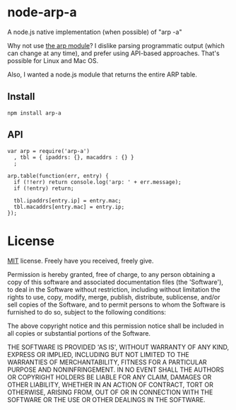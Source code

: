 node-arp-a
==========

A node.js native implementation (when possible) of "arp -a"

Why not use [the arp module](https://github.com/teknopaul/arp)?
I dislike parsing programmatic output (which can change at any time),
and prefer using API-based approaches. That's possible for Linux and Mac OS.

Also, I wanted a node.js module that returns the entire ARP table.


Install
-------

    npm install arp-a


API
---

    var arp = require('arp-a')
      , tbl = { ipaddrs: {}, macaddrs : {} }
      ;

    arp.table(function(err, entry) {
      if (!!err) return console.log('arp: ' + err.message);
      if (!entry) return;

      tbl.ipaddrs[entry.ip] = entry.mac;
      tbl.macaddrs[entry.mac] = entry.ip;
    });

License
=======

[MIT](http://en.wikipedia.org/wiki/MIT_License) license. Freely have you received, freely give.

Permission is hereby granted, free of charge, to any person obtaining a copy of this software and associated documentation files (the 'Software'), to deal in the Software without restriction, including without limitation the rights to use, copy, modify, merge, publish, distribute, sublicense, and/or sell copies of the Software, and to permit persons to whom the Software is furnished to do so, subject to the following conditions:

The above copyright notice and this permission notice shall be included in all copies or substantial portions of the Software.

THE SOFTWARE IS PROVIDED 'AS IS', WITHOUT WARRANTY OF ANY KIND, EXPRESS OR IMPLIED, INCLUDING BUT NOT LIMITED TO THE WARRANTIES OF MERCHANTABILITY, FITNESS FOR A PARTICULAR PURPOSE AND NONINFRINGEMENT. IN NO EVENT SHALL THE AUTHORS OR COPYRIGHT HOLDERS BE LIABLE FOR ANY CLAIM, DAMAGES OR OTHER LIABILITY, WHETHER IN AN ACTION OF CONTRACT, TORT OR OTHERWISE, ARISING FROM, OUT OF OR IN CONNECTION WITH THE SOFTWARE OR THE USE OR OTHER DEALINGS IN THE SOFTWARE.
